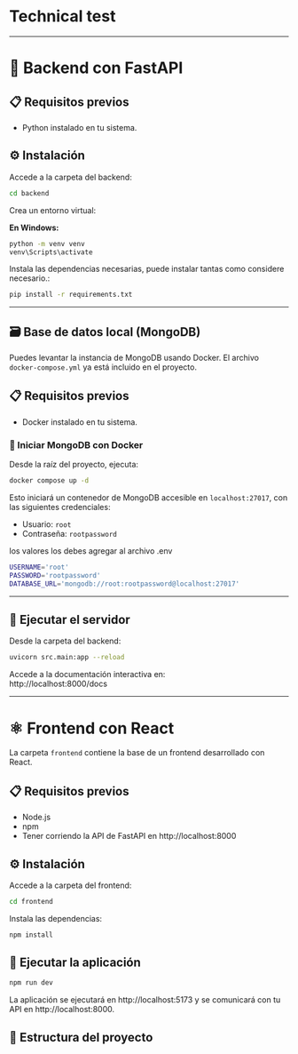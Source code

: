 # Technical test

---

# 🚀 Backend con FastAPI

## 📋 Requisitos previos

- Python instalado en tu sistema.

## ⚙️ Instalación

Accede a la carpeta del backend:

```bash
cd backend
```

Crea un entorno virtual:

**En Windows:**
```bash
python -m venv venv
venv\Scripts\activate
```

Instala las dependencias necesarias, puede instalar tantas como considere necesario.:

```bash
pip install -r requirements.txt
```

---

## 🗃️ Base de datos local (MongoDB)

Puedes levantar la instancia de MongoDB usando Docker. El archivo `docker-compose.yml` ya está incluido en el proyecto.

## 📋 Requisitos previos

- Docker instalado en tu sistema.

### 🐳 Iniciar MongoDB con Docker

Desde la raíz del proyecto, ejecuta:

```bash
docker compose up -d
```

Esto iniciará un contenedor de MongoDB accesible en `localhost:27017`, con las siguientes credenciales:

- Usuario: `root`
- Contraseña: `rootpassword`

los valores los debes agregar al archivo .env
```bash
USERNAME='root'
PASSWORD='rootpassword'
DATABASE_URL='mongodb://root:rootpassword@localhost:27017'
```

---

## 🚀 Ejecutar el servidor

Desde la carpeta del backend:

```bash
uvicorn src.main:app --reload
```

Accede a la documentación interactiva en:  
http://localhost:8000/docs

---

# ⚛️ Frontend con React

La carpeta `frontend` contiene la base de un frontend desarrollado con React.

## 📋 Requisitos previos

- Node.js
- npm
- Tener corriendo la API de FastAPI en http://localhost:8000

## ⚙️ Instalación

Accede a la carpeta del frontend:

```bash
cd frontend
```

Instala las dependencias:

```bash
npm install
```

## 🚀 Ejecutar la aplicación

```bash
npm run dev
```

La aplicación se ejecutará en http://localhost:5173 y se comunicará con tu API en http://localhost:8000.

## 📁 Estructura del proyecto
